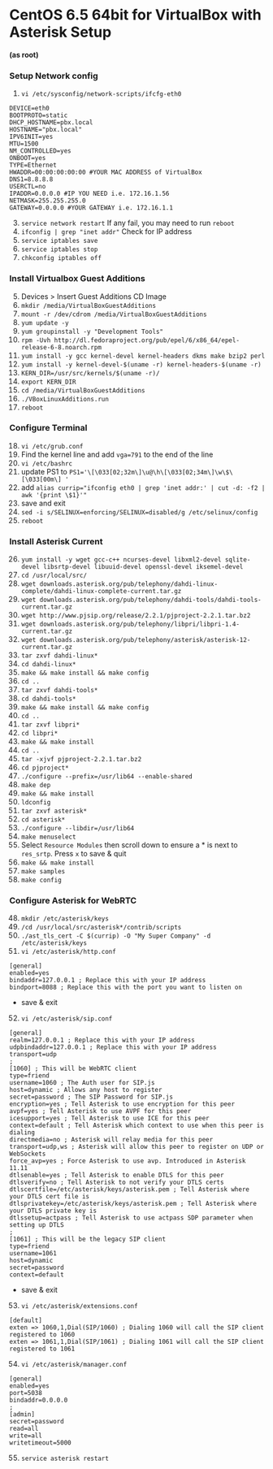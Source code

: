 # CentOS 6.5 64bit for VirtualBox with Asterisk Setup

__(as root)__

### Setup Network config
1. `vi /etc/sysconfig/network-scripts/ifcfg-eth0`
```
DEVICE=eth0
BOOTPROTO=static
DHCP_HOSTNAME=pbx.local
HOSTNAME="pbx.local"
IPV6INIT=yes
MTU=1500
NM_CONTROLLED=yes
ONBOOT=yes
TYPE=Ethernet
HWADDR=00:00:00:00:00 #YOUR MAC ADDRESS of VirtualBox
DNS1=8.8.8.8
USERCTL=no
IPADDR=0.0.0.0 #IP YOU NEED i.e. 172.16.1.56
NETMASK=255.255.255.0
GATEWAY=0.0.0.0 #YOUR GATEWAY i.e. 172.16.1.1
```
3. `service network restart` If any fail, you may need to run `reboot`
4. `ifconfig | grep "inet addr"` Check for IP address
5. `service iptables save`
6. `service iptables stop`
7. `chkconfig iptables off`

### Install Virtualbox Guest Additions
5. Devices > Insert Guest Additions CD Image
6. `mkdir /media/VirtualBoxGuestAdditions`
7. `mount -r /dev/cdrom /media/VirtualBoxGuestAdditions`
8. `yum update -y`
9. `yum groupinstall -y "Development Tools"`
10. `rpm -Uvh http://dl.fedoraproject.org/pub/epel/6/x86_64/epel-release-6-8.noarch.rpm`
11. `yum install -y gcc kernel-devel kernel-headers dkms make bzip2 perl`
12. `yum install -y kernel-devel-$(uname -r) kernel-headers-$(uname -r)`
13. `KERN_DIR=/usr/src/kernels/$(uname -r)/`
14. `export KERN_DIR`
15. `cd /media/VirtualBoxGuestAdditions`
16. `./VBoxLinuxAdditions.run`
17. `reboot`

### Configure Terminal
18. `vi /etc/grub.conf`
19. Find the kernel line and add `vga=791` to the end of the line
20. `vi /etc/bashrc`
21. update PS1 to `PS1='\[\033[02;32m\]\u@\h\[\033[02;34m\]\w\$\[\033[00m\] '`
22. add `alias currip="ifconfig eth0 | grep 'inet addr:' | cut -d: -f2 | awk '{print \$1}'"`
23. save and exit
24. `sed -i s/SELINUX=enforcing/SELINUX=disabled/g /etc/selinux/config`
25. `reboot`

### Install Asterisk Current
26. `yum install -y wget gcc-c++ ncurses-devel libxml2-devel sqlite-devel libsrtp-devel libuuid-devel openssl-devel iksemel-devel`
27. `cd /usr/local/src/`
28. `wget downloads.asterisk.org/pub/telephony/dahdi-linux-complete/dahdi-linux-complete-current.tar.gz`
28. `wget downloads.asterisk.org/pub/telephony/dahdi-tools/dahdi-tools-current.tar.gz`
29. `wget http://www.pjsip.org/release/2.2.1/pjproject-2.2.1.tar.bz2`
29. `wget downloads.asterisk.org/pub/telephony/libpri/libpri-1.4-current.tar.gz`
30. `wget downloads.asterisk.org/pub/telephony/asterisk/asterisk-12-current.tar.gz`
31. `tar zxvf dahdi-linux*`
32. `cd dahdi-linux*`
33. `make && make install && make config`
34. `cd ..`
35. `tar zxvf dahdi-tools*`
36. `cd dahdi-tools*`
37. `make && make install && make config`
38. `cd ..`
36. `tar zxvf libpri*`
37. `cd libpri*`
38. `make && make install`
39. `cd ..`
40. `tar -xjvf pjproject-2.2.1.tar.bz2`
40. `cd pjproject*`
40. `./configure --prefix=/usr/lib64 --enable-shared`
40. `make dep`
40. `make && make install`
40. `ldconfig`
40. `tar zxvf asterisk*`
41. `cd asterisk*`
42. `./configure --libdir=/usr/lib64`
43. `make menuselect`
44. Select `Resource Modules` then scroll down to ensure a * is next to `res_srtp`. Press `x` to save & quit
45. `make && make install`
46. `make samples`
47. `make config`

### Configure Asterisk for WebRTC
48. `mkdir /etc/asterisk/keys`
49. `/cd /usr/local/src/asterisk*/contrib/scripts`
50. `./ast_tls_cert -C $(currip) -O "My Super Company" -d /etc/asterisk/keys`
51. `vi /etc/asterisk/http.conf`
```
[general]
enabled=yes
bindaddr=127.0.0.1 ; Replace this with your IP address
bindport=8088 ; Replace this with the port you want to listen on
```
  * save & exit
52. `vi /etc/asterisk/sip.conf`
```
[general]
realm=127.0.0.1 ; Replace this with your IP address
udpbindaddr=127.0.0.1 ; Replace this with your IP address
transport=udp
;
[1060] ; This will be WebRTC client
type=friend
username=1060 ; The Auth user for SIP.js
host=dynamic ; Allows any host to register
secret=password ; The SIP Password for SIP.js
encryption=yes ; Tell Asterisk to use encryption for this peer
avpf=yes ; Tell Asterisk to use AVPF for this peer
icesupport=yes ; Tell Asterisk to use ICE for this peer
context=default ; Tell Asterisk which context to use when this peer is dialing
directmedia=no ; Asterisk will relay media for this peer
transport=udp,ws ; Asterisk will allow this peer to register on UDP or WebSockets
force_avp=yes ; Force Asterisk to use avp. Introduced in Asterisk 11.11
dtlsenable=yes ; Tell Asterisk to enable DTLS for this peer
dtlsverify=no ; Tell Asterisk to not verify your DTLS certs
dtlscertfile=/etc/asterisk/keys/asterisk.pem ; Tell Asterisk where your DTLS cert file is
dtlsprivatekey=/etc/asterisk/keys/asterisk.pem ; Tell Asterisk where your DTLS private key is
dtlssetup=actpass ; Tell Asterisk to use actpass SDP parameter when setting up DTLS
;
[1061] ; This will be the legacy SIP client
type=friend
username=1061
host=dynamic
secret=password
context=default
```
  * save & exit
53. `vi /etc/asterisk/extensions.conf`
```
[default]
exten => 1060,1,Dial(SIP/1060) ; Dialing 1060 will call the SIP client registered to 1060
exten => 1061,1,Dial(SIP/1061) ; Dialing 1061 will call the SIP client registered to 1061
```
54. `vi /etc/asterisk/manager.conf`
```
[general]
enabled=yes
port=5038
bindaddr=0.0.0.0
;
[admin]
secret=password
read=all
write=all
writetimeout=5000
```
55. `service asterisk restart`

